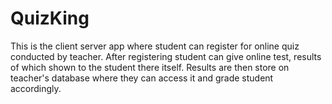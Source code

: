 # QuizKing
This is the client server app where student can register for online quiz conducted by teacher.
After registering student can give online test, results of which shown to the student there itself.
Results are then store on teacher's database where they can access it and grade student accordingly.
